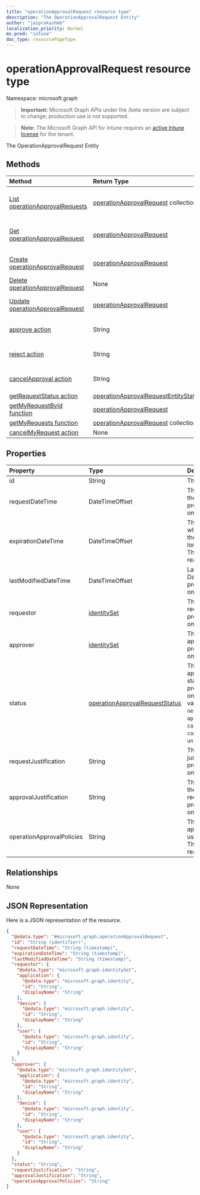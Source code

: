 ```yaml
---
title: "operationApprovalRequest resource type"
description: "The OperationApprovalRequest Entity"
author: "jaiprakashmb"
localization_priority: Normal
ms.prod: "intune"
doc_type: resourcePageType
---
```


# operationApprovalRequest resource type

Namespace: microsoft.graph

> **Important:** Microsoft Graph APIs under the /beta version are subject to change; production use is not supported.

> **Note:** The Microsoft Graph API for Intune requires an [active Intune license](https://go.microsoft.com/fwlink/?linkid=839381) for the tenant.

The OperationApprovalRequest Entity

## Methods
|Method|Return Type|Description|
|:---|:---|:---|
|[List operationApprovalRequests](../api/intune-rbac-operationapprovalrequest-list.md)|[operationApprovalRequest](../resources/intune-rbac-operationapprovalrequest.md) collection|List properties and relationships of the [operationApprovalRequest](../resources/intune-rbac-operationapprovalrequest.md) objects.|
|[Get operationApprovalRequest](../api/intune-rbac-operationapprovalrequest-get.md)|[operationApprovalRequest](../resources/intune-rbac-operationapprovalrequest.md)|Read properties and relationships of the [operationApprovalRequest](../resources/intune-rbac-operationapprovalrequest.md) object.|
|[Create operationApprovalRequest](../api/intune-rbac-operationapprovalrequest-create.md)|[operationApprovalRequest](../resources/intune-rbac-operationapprovalrequest.md)|Create a new [operationApprovalRequest](../resources/intune-rbac-operationapprovalrequest.md) object.|
|[Delete operationApprovalRequest](../api/intune-rbac-operationapprovalrequest-delete.md)|None|Deletes a [operationApprovalRequest](../resources/intune-rbac-operationapprovalrequest.md).|
|[Update operationApprovalRequest](../api/intune-rbac-operationapprovalrequest-update.md)|[operationApprovalRequest](../resources/intune-rbac-operationapprovalrequest.md)|Update the properties of a [operationApprovalRequest](../resources/intune-rbac-operationapprovalrequest.md) object.|
|[approve action](../api/intune-rbac-operationapprovalrequest-approve.md)|String|Approves the requested instance of an operationApprovalRequest|
|[reject action](../api/intune-rbac-operationapprovalrequest-reject.md)|String|Rejects the requested instance of an operationApprovalRequest|
|[cancelApproval action](../api/intune-rbac-operationapprovalrequest-cancelapproval.md)|String|Cancels an already approved instance of an operationApprovalRequest|
|[getRequestStatus action](../api/intune-rbac-operationapprovalrequest-getrequeststatus.md)|[operationApprovalRequestEntityStatus](../resources/intune-rbac-operationapprovalrequestentitystatus.md)|Not yet documented|
|[getMyRequestById function](../api/intune-rbac-operationapprovalrequest-getmyrequestbyid.md)|[operationApprovalRequest](../resources/intune-rbac-operationapprovalrequest.md)|Not yet documented|
|[getMyRequests function](../api/intune-rbac-operationapprovalrequest-getmyrequests.md)|[operationApprovalRequest](../resources/intune-rbac-operationapprovalrequest.md) collection|Not yet documented|
|[cancelMyRequest action](../api/intune-rbac-operationapprovalrequest-cancelmyrequest.md)|None|Not yet documented|

## Properties
|Property|Type|Description|
|:---|:---|:---|
|id|String|The ID of the Entity|
|requestDateTime|DateTimeOffset|The DateTime of the request. This property is read-only.|
|expirationDateTime|DateTimeOffset|The DateTime at which actions upon the request are no longer permitted. This property is read-only.|
|lastModifiedDateTime|DateTimeOffset|Last modified DateTime. This property is read-only.|
|requestor|[identitySet](../resources/intune-rbac-identityset.md)|The identity of the requestor. This property is read-only.|
|approver|[identitySet](../resources/intune-rbac-identityset.md)|The identity of the approver. This property is read-only.|
|status|[operationApprovalRequestStatus](../resources/intune-rbac-operationapprovalrequeststatus.md)|The current approval request status. This property is read-only. Possible values are: `unknown`, `needsApproval`, `approved`, `rejected`, `cancelled`, `completed`, `expired`, `unknownFutureValue`.|
|requestJustification|String|The request justification. This property is read-only.|
|approvalJustification|String|The justification for the approval of the request. This property is read-only.|
|operationApprovalPolicies|String|The operational approval policies used in the request. This property is read-only.|

## Relationships
None

## JSON Representation
Here is a JSON representation of the resource.
<!-- {
  "blockType": "resource",
  "keyProperty": "id",
  "@odata.type": "microsoft.graph.operationApprovalRequest"
}
-->
``` json
{
  "@odata.type": "#microsoft.graph.operationApprovalRequest",
  "id": "String (identifier)",
  "requestDateTime": "String (timestamp)",
  "expirationDateTime": "String (timestamp)",
  "lastModifiedDateTime": "String (timestamp)",
  "requestor": {
    "@odata.type": "microsoft.graph.identitySet",
    "application": {
      "@odata.type": "microsoft.graph.identity",
      "id": "String",
      "displayName": "String"
    },
    "device": {
      "@odata.type": "microsoft.graph.identity",
      "id": "String",
      "displayName": "String"
    },
    "user": {
      "@odata.type": "microsoft.graph.identity",
      "id": "String",
      "displayName": "String"
    }
  },
  "approver": {
    "@odata.type": "microsoft.graph.identitySet",
    "application": {
      "@odata.type": "microsoft.graph.identity",
      "id": "String",
      "displayName": "String"
    },
    "device": {
      "@odata.type": "microsoft.graph.identity",
      "id": "String",
      "displayName": "String"
    },
    "user": {
      "@odata.type": "microsoft.graph.identity",
      "id": "String",
      "displayName": "String"
    }
  },
  "status": "String",
  "requestJustification": "String",
  "approvalJustification": "String",
  "operationApprovalPolicies": "String"
}
```
